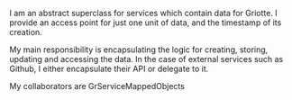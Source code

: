 I am an abstract superclass for services which contain data for Griotte. I provide an access point for just one unit of data, and the timestamp of its creation.

My main responsibility is encapsulating the logic for creating, storing, updating and accessing the data. In the case of external services such as Github, I either encapsulate their API or delegate to it.

My collaborators are GrServiceMappedObjects